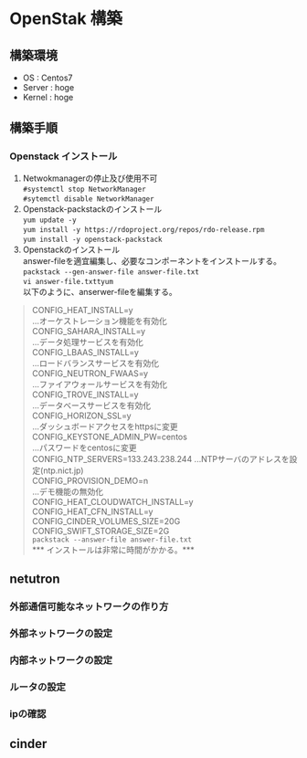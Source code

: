# OpenStak 構築
## 構築環境
- OS : Centos7
- Server : hoge
- Kernel : hoge

## 構築手順
### Openstack インストール
1. Netwokmanagerの停止及び使用不可  
`#systemctl stop NetworkManager`  
`#sytemctl disable NetworkManager`  
2. Openstack-packstackのインストール  
`yum update -y`  
`yum install -y https://rdoproject.org/repos/rdo-release.rpm`  
`yum install -y openstack-packstack`  
3. Openstackのインストール  
answer-fileを適宜編集し、必要なコンポーネントをインストールする。  
`packstack --gen-answer-file answer-file.txt`  
`vi answer-file.txttyum `  
以下のように、anserwer-fileを編集する。
>CONFIG_HEAT_INSTALL=y  
>...オーケストレーション機能を有効化  
>CONFIG_SAHARA_INSTALL=y   
>...データ処理サービスを有効化  
>CONFIG_LBAAS_INSTALL=y   
>...ロードバランスサービスを有効化  
>CONFIG_NEUTRON_FWAAS=y  
>...ファイアウォールサービスを有効化  
>CONFIG_TROVE_INSTALL=y  
>...データベースサービスを有効化  
>CONFIG_HORIZON_SSL=y  
>...ダッシュボードアクセスをhttpsに変更  
>CONFIG_KEYSTONE_ADMIN_PW=centos  
>...パスワードをcentosに変更  
>CONFIG_NTP_SERVERS=133.243.238.244 
>...NTPサーバのアドレスを設定(ntp.nict.jp)  
>CONFIG_PROVISION_DEMO=n  
>...デモ機能の無効化  
>CONFIG_HEAT_CLOUDWATCH_INSTALL=y  
>CONFIG_HEAT_CFN_INSTALL=y  
>CONFIG_CINDER_VOLUMES_SIZE=20G  
>CONFIG_SWIFT_STORAGE_SIZE=2G  
`packstack --answer-file answer-file.txt`  
*** インストールは非常に時間がかかる。***
## netutron
### 外部通信可能なネットワークの作り方  
### 外部ネットワークの設定
### 内部ネットワークの設定
### ルータの設定
### ipの確認
## cinder


